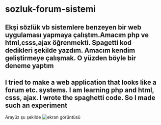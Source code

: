 # sozluk-forum-sistemi
Ekşi sözlük vb sistemlere benzeyen bir web uygulaması yapmaya çalıştım.Amacım php ve html,csss,ajax öğrenmekti. Spagetti kod dedikleri şekilde yazdım. Amacım kendim geliştirmeye çalışmak. O yüzden böyle bir deneme yaptım
---------
I tried to make a web application that looks like a forum etc. systems. I am learning php and html, csss, ajax. I wrote the spaghetti code. So I made such an experiment
--------
Arayüz şu şekilde ![ekran görüntüsü](https://i.hizliresim.com/azdYNz.png "SS") 
